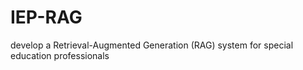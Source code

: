 # IEP-RAG
 develop a Retrieval-Augmented Generation (RAG) system for special education professionals
